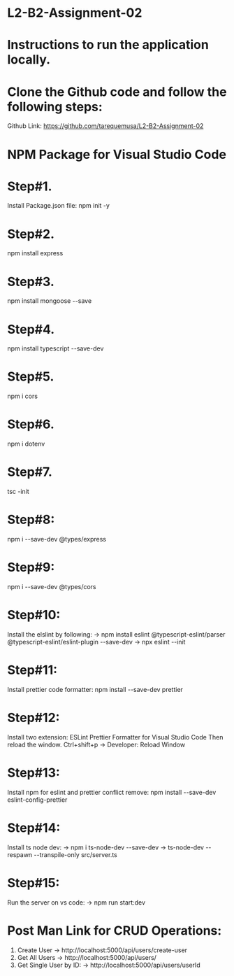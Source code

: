 # L2-B2-Assignment-02

# Instructions to run the application locally.

# Clone the Github code and follow the following steps:

Github Link: https://github.com/tarequemusa/L2-B2-Assignment-02

# NPM Package for Visual Studio Code

# Step#1.

Install Package.json file: npm init -y

# Step#2.

npm install express

# Step#3.

npm install mongoose --save

# Step#4.

npm install typescript --save-dev

# Step#5.

npm i cors

# Step#6.

npm i dotenv

# Step#7.

tsc -init

# Step#8:

npm i --save-dev @types/express

# Step#9:

npm i --save-dev @types/cors

# Step#10:

Install the elslint by following:
→ npm install eslint @typescript-eslint/parser @typescript-eslint/eslint-plugin --save-dev
→ npx eslint --init

# Step#11:

Install prettier code formatter:
npm install --save-dev prettier

# Step#12:

Install two extension:
ESLint
Prettier Formatter for Visual Studio Code
Then reload the window. Ctrl+shift+p → Developer: Reload Window

# Step#13:

Install npm for eslint and prettier conflict remove:
npm install --save-dev eslint-config-prettier

# Step#14:

Install ts node dev:
→ npm i ts-node-dev --save-dev
→ ts-node-dev --respawn --transpile-only src/server.ts

# Step#15:

Run the server on vs code:
→ npm run start:dev

# Post Man Link for CRUD Operations:

1. Create User
   → http://localhost:5000/api/users/create-user
2. Get All Users
   → http://localhost:5000/api/users/
3. Get Single User by ID:
   → http://localhost:5000/api/users/userId
